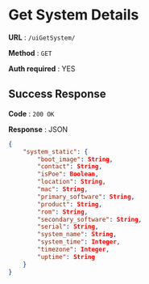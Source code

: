 # Get System Details

**URL** : `/uiGetSystem/`

**Method** : `GET`

**Auth required** : YES

## Success Response

**Code** : `200 OK`

**Response** : JSON

```json
{
    "system_static": {
        "boot_image": String,
        "contact": String,
        "isPoe": Boolean,
        "location": String,
        "mac": String,
        "primary_software": String,
        "product": String,
        "rom": String,
        "secondary_software": String,
        "serial": String,
        "system_name": String,
        "system_time": Integer,
        "timezone": Integer,
        "uptime": String
    }
}
```